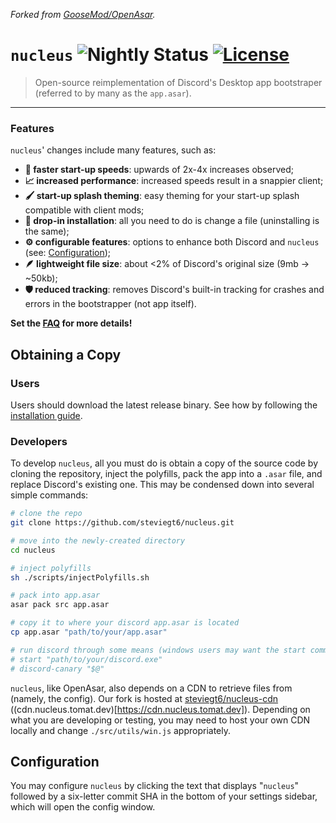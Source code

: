 _Forked from [GooseMod/OpenAsar](https://github.com/GooseMod/OpenAsar)._

# `nucleus` ![Nightly Status](https://github.com/s/nucleus/actions/workflows/nightly.yml/badge.svg) [![License](https://img.shields.io/badge/License-MIT-blue.svg)](https://choosealicense.com/licenses/mit/l)

<!-- ### Acrylic fork (Windows only) - uses [`@pyke/vibe`](https://github.com/pykeio/vibe) under [Apache 2.0](https://github.com/pykeio/vibe/blob/main/LICENSE) -->

> Open-source reimplementation of Discord's Desktop app bootstraper (referred to by many as the `app.asar`).

---

### Features

`nucleus`' changes include many features, such as:

- **:rocket: faster start-up speeds**: upwards of 2x-4x increases observed;
- **:chart_with_upwards_trend: increased performance**: increased speeds result in a snappier client;
- **:paintbrush: start-up splash theming**: easy theming for your start-up splash compatible with client mods;
- **:electric_plug: drop-in installation**: all you need to do is change a file (uninstalling is the same);
- **:gear: configurable features**: options to enhance both Discord and `nucleus` (see: [Configuration](#configuration));
- **:feather: lightweight file size**: about <2% of Discord's original size (9mb -> ~50kb);
- **:shield: reduced tracking**: removes Discord's built-in tracking for crashes and errors in the bootstrapper (not app itself).

**Set the [FAQ](FAQ.md) for more details!**

## Obtaining a Copy

### Users

Users should download the latest release binary. See how by following the [installation guide](https://github.com/steviegt6/nucleus/wiki/Install-Guide).

### Developers

To develop `nucleus`, all you must do is obtain a copy of the source code by cloning the repository, inject the polyfills, pack the app into a `.asar` file, and replace Discord's existing one. This may be condensed down into several simple commands:

```sh
# clone the repo
git clone https://github.com/steviegt6/nucleus.git

# move into the newly-created directory
cd nucleus

# inject polyfills
sh ./scripts/injectPolyfills.sh

# pack into app.asar
asar pack src app.asar

# copy it to where your discord app.asar is located
cp app.asar "path/to/your/app.asar"

# run discord through some means (windows users may want the start command, while linux users may have a command to start discord)
# start "path/to/your/discord.exe"
# discord-canary "$@"
```

`nucleus`, like OpenAsar, also depends on a CDN to retrieve files from (namely, the config). Our fork is hosted at [steviegt6/nucleus-cdn](https://github.com/steviegt6/nucleus-cdn) ((cdn.nucleus.tomat.dev)[https://cdn.nucleus.tomat.dev]). Depending on what you are developing or testing, you may need to host your own CDN locally and change `./src/utils/win.js` appropriately.

## Configuration

You may configure `nucleus` by clicking the text that displays "`nucleus`" followed by a six-letter commit SHA in the bottom of your settings sidebar, which will open the config window.
